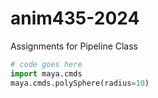 # anim435-2024
Assignments for Pipeline Class

```python
# code goes here
import maya.cmds
maya.cmds.polySphere(radius=10)
```

